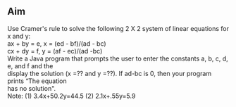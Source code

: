 <h2>Aim</h2>
<p>
  Use Cramer's rule to solve the following 2 X 2 system of linear equations for x and y: <br>
ax + by = e, x = (ed - bf)/(ad - bc) <br>
cx + dy = f, y = (af - ec)/(ad -bc) <br>
Write a Java program that prompts the user to enter the constants a, b, c, d, e, and f and the <br>
display the solution (x =?? and y =??). If ad-bc is 0, then your program prints “The equation <br>
has no solution". <br>
Note: (1) 3.4x+50.2y=44.5 (2) 2.1x+.55y=5.9
</p>
